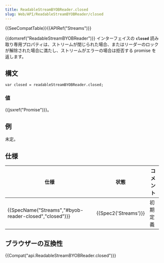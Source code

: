 ```yaml
---
title: ReadableStreamBYOBReader.closed
slug: Web/API/ReadableStreamBYOBReader/closed
---
```

{{SeeCompatTable}}{{APIRef("Streams")}}

{{domxref("ReadableStreamBYOBReader")}} インターフェイスの **`closed`** 読み取り専用プロパティは、ストリームが閉じられた場合、またはリーダーのロックが解除された場合に満たし、ストリームがエラーの場合は拒否する promise を返します。

## 構文

```
var closed = readableStreamBYOBReader.closed;
```

### 値

{{jsxref("Promise")}}。

## 例

未定。

## 仕様

| 仕様                                                                     | 状態                         | コメント |
| ------------------------------------------------------------------------ | ---------------------------- | -------- |
| {{SpecName("Streams","#byob-reader-closed","closed")}} | {{Spec2('Streams')}} | 初期定義 |

## ブラウザーの互換性

{{Compat("api.ReadableStreamBYOBReader.closed")}}
